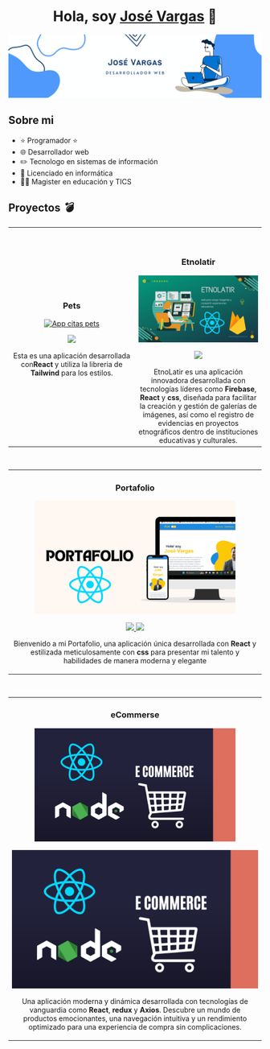 <div align="center">
<h1 align="center">Hola, soy <a href="https://josevargasportafolio.netlify.app/">José Vargas</a> 👋</h1>
</div>
<img src="./img//bannergithub.png">

## Sobre mi

- ⭐ Programador ⭐
- 🌐 Desarrollador web
- ✏️ Tecnologo en sistemas de información
- 📗 Licenciado en informática
- 🧑‍🏫 Magister en educación y TICS
  <br>

## Proyectos _💣_

<table>
<tr>
<td width="50%">
<h3 align="center">Pets</h3>
<div align="center">
<a href="https://github.com/Josevargas1289/AppCitas.git" target="_blank"><img src="./img/1.png" width="400" alt="App citas pets"></a>
<p>
<a href="https://github.com/Josevargas1289/AppCitas.git" target="_blank">

</a>
<a href="https://github.com/Josevargas1289/AppCitas.git" target="_blank">
</a>
<img src="https://img.shields.io/badge/C%C3%93DIGO-80ffaa?style=for-the-badge&logo=github&logoColor=black">
</a>
</p>
<p>Esta es una aplicación desarrollada con<strong>React</strong> y utiliza la libreria de <strong>Tailwind</strong> para los estilos.</p>

</div>
                                                                                      
</td>

<td width="50%">
               <br>
               <br>

<h3 align="center">Etnolatir</h3>
<div align="center">                                       
<a href="https://github.com/Josevargas1289/Etnolatir.git" target="_blank"><img src="./img//2.png" width="400" alt="EtnoLatir"></a>
<br>
<p>
<a href="https://github.com/Josevargas1289/Etnolatir.git" target="_blank">
<img src="https://img.shields.io/badge/C%C3%93DIGO-80ffaa?style=for-the-badge&logo=github&logoColor=black">
</a>
<a href="https://github.com/Josevargas1289/Etnolatir.git">

</a>
</p>
EtnoLatir es una aplicación innovadora desarrollada con tecnologías líderes como <strong>Firebase</strong>, <strong>React</strong> y <strong>css</strong>, diseñada para facilitar la creación y gestión de galerías de imágenes, así como el registro de evidencias en proyectos etnográficos dentro de instituciones educativas y culturales.
</div>                                                             
</table>                                                                                 
</div>
<br>

<table>
<tr>
<td width="100%">
<h3 align="center">Portafolio</h3>
<div align="center">
<a href="https://github.com/Josevargas1289/Portafolio-react.git" target="_blank"><img src="./img//4.png" width="400" alt="Curso intermedio Android"></a>
<p>
<a href="https://github.com/Josevargas1289/Portafolio-react.git" target="_blank">
<img src="https://github.com/Josevargas1289/Portafolio-react.git">
</a>
<a href="https://github.com/Josevargas1289/Portafolio-react.git" target="_blank">
<img src="https://img.shields.io/badge/-GitHub-green?style=for-the-badge&color=fbfc40">
</a>
</p>
<p>Bienvenido a mi Portafolio, una aplicación única desarrollada con <strong>React</strong> y estilizada meticulosamente con <strong>css</strong> para presentar mi talento y habilidades de manera moderna y elegante</p>
</div>
                                                                                      
</td>                                                    
</table>                                                                                 
</div>
<br>

<table>
<tr>
<td width="50%">
<h3 align="center">eCommerse</h3>
<div align="center">
<a href="https://github.com/Josevargas1289/eCommerce_API.git" target="_blank"><img src="./img/3.png" width="400" alt="App citas pets"></a>
<p>
<a href="https://github.com/Josevargas1289/eCommerce_API.git" target="_blank">
<img src="./img/3.png">
</a>
<a href="https://github.com/Josevargas1289/eCommerce_API.git" target="_blank">
<!-- <img src="https://img.shields.io/badge/-GitHub-green?style=for-the-badge&color=fbfc40"> -->
</a>
</p>
<p>Una aplicación moderna y dinámica desarrollada con tecnologías de vanguardia como <strong>React</strong>, <strong>redux</strong> y <strong>Axios</strong>. Descubre un mundo de productos emocionantes, una navegación intuitiva y un rendimiento optimizado para una experiencia de compra sin complicaciones.</p>

</div>
                                                                                      
</td>
